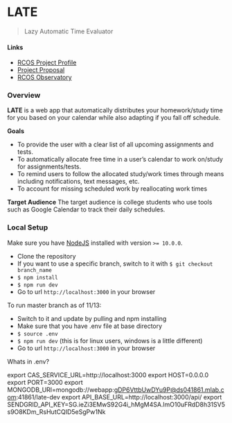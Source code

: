 # LATE

> Lazy Automatic Time Evaluator

#### Links

- [RCOS Project Profile](https://rcos.io/projects/apexal/late/profile)
- [Project Proposal](https://docs.google.com/document/d/1bq5DBvEQhnIkPUz-keMvDHq_dEQ21vwJqSUVB9zdSYk/edit)
- [RCOS Observatory](https://rcos.io/)

### Overview

**LATE** is a web app that automatically distributes your homework/study time for you based on your calendar while also adapting if you fall off schedule.

**Goals**

- To provide the user with a clear list of all upcoming assignments and tests.
- To automatically allocate free time in a user’s calendar to work on/study for assignments/tests.
- To remind users to follow the allocated study/work times through means including notifications, text messages, etc.
- To account for missing scheduled work by reallocating work times

**Target Audience**
The target audience is college students who use tools such as Google Calendar to track their daily schedules.

### Local Setup

Make sure you have [NodeJS](https://nodejs.org/en/download/) installed with version `>= 10.0.0`.

- Clone the repository
- If you want to use a specific branch, switch to it with `$ git checkout branch_name`
- `$ npm install`
- `$ npm run dev`
- Go to url `http://localhost:3000` in your browser

To run master branch as of 11/13:
- Switch to it and update by pulling and npm installing
- Make sure that you have .env file at base directory
- `$ source .env`
- `$ npm run dev` (this is for linux users, windows is a little different)
- Go to url `http://localhost:3000` in your browser


Whats in .env?

export CAS_SERVICE_URL=http://localhost:3000
export HOST=0.0.0.0
export PORT=3000
export MONGODB_URI=mongodb://webapp:gDP6VttbUwDYu9P@ds041861.mlab.com:41861/late-dev
export API_BASE_URL=http://localhost:3000/api/
export SENDGRID_API_KEY=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


